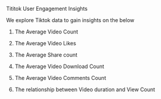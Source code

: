 Tititok User Engagement Insights

We explore Tiktok data to gain insights on the below

1. The Average Video Count

2. The Average Video Likes

3. The Average Share count

4. The Average Video Download Count

5. The Average Video Comments Count

6.  The relationship between Video duration and View Count